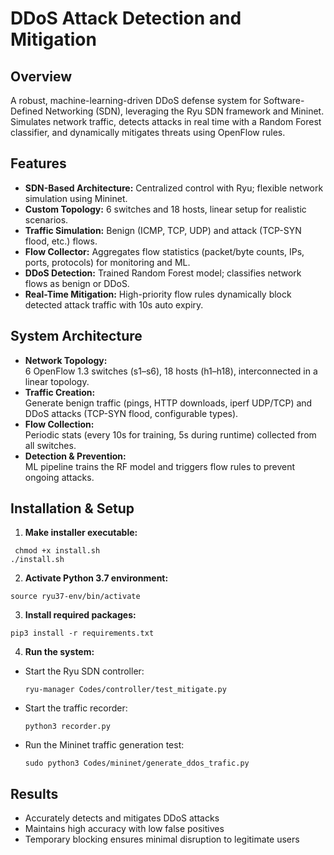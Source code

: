 # DDoS Attack Detection and Mitigation

## Overview
A robust, machine-learning-driven DDoS defense system for Software-Defined Networking (SDN), leveraging the Ryu SDN framework and Mininet. Simulates network traffic, detects attacks in real time with a Random Forest classifier, and dynamically mitigates threats using OpenFlow rules.

## Features
- **SDN-Based Architecture:** Centralized control with Ryu; flexible network simulation using Mininet.
- **Custom Topology:** 6 switches and 18 hosts, linear setup for realistic scenarios.
- **Traffic Simulation:** Benign (ICMP, TCP, UDP) and attack (TCP-SYN flood, etc.) flows.
- **Flow Collector:** Aggregates flow statistics (packet/byte counts, IPs, ports, protocols) for monitoring and ML.
- **DDoS Detection:** Trained Random Forest model; classifies network flows as benign or DDoS.
- **Real-Time Mitigation:** High-priority flow rules dynamically block detected attack traffic with 10s auto expiry.

## System Architecture

- **Network Topology:**  
  6 OpenFlow 1.3 switches (s1–s6), 18 hosts (h1–h18), interconnected in a linear topology.
- **Traffic Creation:**  
  Generate benign traffic (pings, HTTP downloads, iperf UDP/TCP) and DDoS attacks (TCP-SYN flood, configurable types).
- **Flow Collection:**  
  Periodic stats (every 10s for training, 5s during runtime) collected from all switches.
- **Detection & Prevention:**  
  ML pipeline trains the RF model and triggers flow rules to prevent ongoing attacks.

## Installation & Setup

1. **Make installer executable:**
 ```
  chmod +x install.sh
./install.sh
  ```

2. **Activate Python 3.7 environment:**
  ```
source ryu37-env/bin/activate
 ```
3. **Install required packages:**
```
pip3 install -r requirements.txt
```

4. **Run the system:**

- Start the Ryu SDN controller:
  ```
  ryu-manager Codes/controller/test_mitigate.py
  ```
- Start the traffic recorder:
  ```
  python3 recorder.py
  ```
- Run the Mininet traffic generation test:
  ```
  sudo python3 Codes/mininet/generate_ddos_trafic.py
  ```

## Results

- Accurately detects and mitigates DDoS attacks
- Maintains high accuracy with low false positives
- Temporary blocking ensures minimal disruption to legitimate users


